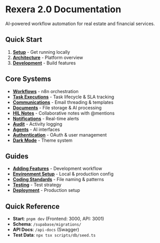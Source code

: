 # Rexera 2.0 Documentation

AI-powered workflow automation for real estate and financial services.

## Quick Start

1. **[Setup](getting-started.md)** - Get running locally
2. **[Architecture](architecture.md)** - Platform overview  
3. **[Development](development.md)** - Build features

## Core Systems

- **[Workflows](systems/workflows.md)** - n8n orchestration
- **[Task Executions](systems/task-executions.md)** - Task lifecycle & SLA tracking  
- **[Communications](systems/communications.md)** - Email threading & templates
- **[Documents](systems/documents.md)** - File storage & AI processing
- **[HIL Notes](systems/hil-notes.md)** - Collaborative notes with @mentions
- **[Notifications](systems/notifications.md)** - Real-time alerts
- **[Audit](systems/audit.md)** - Activity logging
- **[Agents](systems/agents.md)** - AI interfaces
- **[Authentication](systems/authentication.md)** - OAuth & user management
- **[Dark Mode](systems/dark-mode.md)** - Theme system

## Guides

- **[Adding Features](guides/adding-features.md)** - Development workflow
- **[Environment Setup](guides/environment-setup.md)** - Local & production config
- **[Coding Standards](guides/coding-standards.md)** - File naming & patterns
- **[Testing](guides/testing.md)** - Test strategy
- **[Deployment](guides/deployment.md)** - Production setup

## Quick Reference

- **Start**: `pnpm dev` (Frontend: 3000, API: 3001)
- **Schema**: `/supabase/migrations/`
- **API Docs**: `/api-docs` (Swagger)
- **Test Data**: `npx tsx scripts/db/seed.ts`